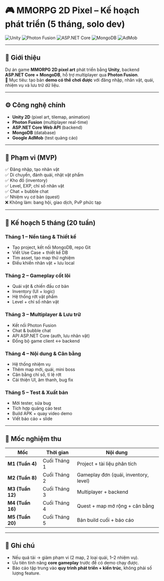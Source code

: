 # 🎮 MMORPG 2D Pixel – Kế hoạch phát triển (5 tháng, solo dev)

![Unity](https://img.shields.io/badge/Unity-2022+-black?logo=unity)
![Photon Fusion](https://img.shields.io/badge/Photon-Fusion-blue)
![ASP.NET Core](https://img.shields.io/badge/Backend-ASP.NET_Core-512BD4?logo=dotnet)
![MongoDB](https://img.shields.io/badge/Database-MongoDB-47A248?logo=mongodb)
![AdMob](https://img.shields.io/badge/Ads-Google_AdMob-FF0000?logo=google)

---

## 📌 Giới thiệu
Dự án game **MMORPG 2D pixel art** phát triển bằng **Unity**, backend **ASP.NET Core + MongoDB**, hỗ trợ multiplayer qua **Photon Fusion**.  
🎯 Mục tiêu: tạo bản **demo có thể chơi được** với đăng nhập, nhân vật, quái, nhiệm vụ và lưu trữ dữ liệu.

---

## ⚙️ Công nghệ chính
- **Unity 2D** (pixel art, tilemap, animation)  
- **Photon Fusion** (multiplayer real-time)  
- **ASP.NET Core Web API** (backend)  
- **MongoDB** (database)  
- **Google AdMob** (test quảng cáo)  

---

## 🎯 Phạm vi (MVP)
✅ Đăng nhập, tạo nhân vật  
✅ Di chuyển, đánh quái, nhặt vật phẩm  
✅ Kho đồ (inventory)  
✅ Level, EXP, chỉ số nhân vật  
✅ Chat + bubble chat  
✅ Nhiệm vụ cơ bản (quest)  
❌ Không làm: bang hội, giao dịch, PvP phức tạp  

---

## 📅 Kế hoạch 5 tháng (20 tuần)

### **Tháng 1 – Nền tảng & Thiết kế**
- Tạo project, kết nối MongoDB, repo Git  
- Viết Use Case + thiết kế DB  
- Tìm asset, tạo map thử nghiệm  
- Điều khiển nhân vật + lưu local  

### **Tháng 2 – Gameplay cốt lõi**
- Quái vật & chiến đấu cơ bản  
- Inventory (UI + logic)  
- Hệ thống rớt vật phẩm  
- Level + chỉ số nhân vật  

### **Tháng 3 – Multiplayer & Lưu trữ**
- Kết nối Photon Fusion  
- Chat & bubble chat  
- API ASP.NET Core (auth, lưu nhân vật)  
- Đồng bộ game client ↔ backend  

### **Tháng 4 – Nội dung & Cân bằng**
- Hệ thống nhiệm vụ  
- Thêm map mới, quái, mini boss  
- Cân bằng chỉ số, tỉ lệ rớt  
- Cải thiện UI, âm thanh, bug fix  

### **Tháng 5 – Test & Xuất bản**
- Mời tester, sửa bug  
- Tích hợp quảng cáo test  
- Build APK + quay video demo  
- Viết báo cáo + slide  

---

## 📌 Mốc nghiệm thu
| Mốc | Thời gian | Nội dung |
|-----|-----------|----------|
| **M1 (Tuần 4)** | Cuối Tháng 1 | Project + tài liệu phân tích |
| **M2 (Tuần 8)** | Cuối Tháng 2 | Gameplay đơn (quái, inventory, level) |
| **M3 (Tuần 12)** | Cuối Tháng 3 | Multiplayer + backend |
| **M4 (Tuần 16)** | Cuối Tháng 4 | Quest + map mở rộng + cân bằng |
| **M5 (Tuần 20)** | Cuối Tháng 5 | Bản build cuối + báo cáo |

---

## 📝 Ghi chú
- Nếu quá tải → giảm phạm vi (2 map, 2 loại quái, 1–2 nhiệm vụ).  
- Ưu tiên tính năng **core gameplay** trước để có demo chạy được.  
- Báo cáo tập trung vào **quy trình phát triển + kiến trúc**, không phải số lượng feature.  
